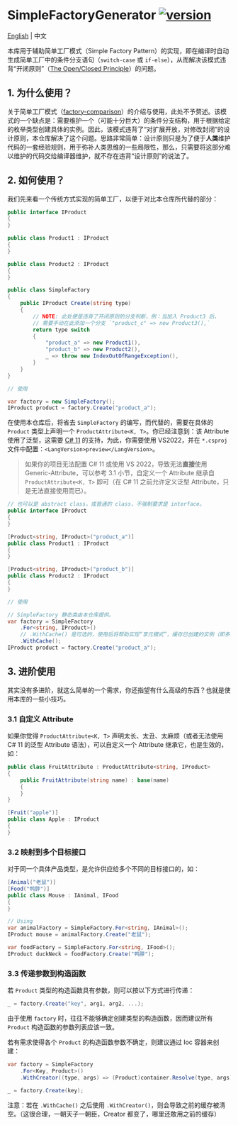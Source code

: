 ﻿# SimpleFactoryGenerator [![version](https://img.shields.io/nuget/v/SimpleFactoryGenerator.svg)](https://www.nuget.org/packages/SimpleFactoryGenerator)

[English](./README.md) | 中文

本库用于辅助简单工厂模式（Simple Factory Pattern）的实现，即在编译时自动生成简单工厂中的条件分支语句（`switch-case` 或 `if-else`），从而解决该模式违背“开闭原则”（[The Open/Closed Principle](https://en.wikipedia.org/wiki/Open%E2%80%93closed_principle)）的问题。

## 1. 为什么使用？

关于简单工厂模式（[factory-comparison](https://refactoringguru.cn/design-patterns/factory-comparison)）的介绍与使用，此处不予赘述。该模式的一个缺点是：需要维护一个（可能十分巨大）的条件分支结构，用于根据给定的枚举类型创建具体的实例。因此，该模式违背了“对扩展开放，对修改封闭”的设计原则，本仓库解决了这个问题。思路非常简单：设计原则只是为了便于**人类**维护代码的一套经验规则，用于弥补人类思维的一些局限性，那么，只需要将这部分难以维护的代码交给编译器维护，就不存在违背“设计原则”的说法了。

## 2. 如何使用？

我们先来看一个传统方式实现的简单工厂，以便于对比本仓库所代替的部分：

```csharp
public interface IProduct
{
}

public class Product1 : IProduct
{
}

public class Product2 : IProduct
{
}

public class SimpleFactory
{
    public IProduct Create(string type)
    {
        // NOTE: 此处便是违背了开闭原则的分支判断，例：当加入 Product3 后，
        // 需要手动在此添加一个分支 `"product_c" => new Product3(),`
        return type switch
        {
            "product_a" => new Product1(),
            "product_b" => new Product2(),
            _ => throw new IndexOutOfRangeException(),
        }
    }
}

// 使用

var factory = new SimpleFactory();
IProduct product = factory.Create("product_a");
```

在使用本仓库后，将省去 `SimpleFactory` 的编写，而代替的，需要在具体的 `Product` 类型上声明一个 `ProductAttribute<K, T>`。你已经注意到：该 Attribute 使用了泛型，这需要 [C# 11](https://docs.microsoft.com/en-us/dotnet/csharp/programming-guide/generics/generics-and-attributes) 的支持，为此，你需要使用 VS2022，并在 `*.csproj` 文件中配置：`<LangVersion>preview</LangVersion>`。

> 如果你的项目无法配置 C# 11 或使用 VS 2022，导致无法**直接**使用 Generic-Attribute，可以参考 3.1 小节，自定义一个 Attribute 继承自 `ProductAttribute<K, T>` 即可（在 C# 11 之前允许定义泛型 Attribute，只是无法直接使用而已）。

```csharp
// 也可以是 abstract class，或普通的 class，不强制要求是 interface。
public interface IProduct
{
}

[Product<string, IProduct>("product_a")]
public class Product1 : IProduct
{
}

[Product<string, IProduct>("product_b")]
public class Product2 : IProduct
{
}

// 使用

// SimpleFactory 静态类由本仓库提供。
var factory = SimpleFactory
    .For<string, IProduct>()
    // .WithCache() 是可选的，使用后将帮助实现“享元模式”，缓存已创建的实例（即多次创建 key 相同的实例，将返回同一个实例。）
    .WithCache();
IProduct product = factory.Create("product_a");
```

## 3. 进阶使用

其实没有多进阶，就这么简单的一个需求，你还指望有什么高级的东西？也就是使用本库的一些小技巧。

### 3.1 自定义 Attribute

如果你觉得 `ProductAttribute<K, T>` 声明太长、太丑、太麻烦（或者无法使用 C# 11 的泛型 Attribute 语法），可以自定义一个 Attribute 继承它，也是生效的，如：

```csharp
public class FruitAttribute : ProductAttribute<string, IProduct>
{
    public FruitAttribute(string name) : base(name)
    {
    }
}

[Fruit("apple")]
public class Apple : IProduct
{
}
```

### 3.2 映射到多个目标接口

对于同一个具体产品类型，是允许供应给多个不同的目标接口的，如：

```csharp
[Animal("老鼠")]
[Food("鸭脖")]
public class Mouse : IAnimal, IFood
{
}

// Using
var animalFactory = SimpleFactory.For<string, IAnimal>();
IProduct mouse = animalFactory.Create("老鼠");

var foodFactory = SimpleFactory.For<string, IFood>();
IProduct duckNeck = foodFactory.Create("鸭脖");
```

### 3.3 传递参数到构造函数

若 `Product` 类型的构造函数具有参数，则可以按以下方式进行传递：

```csharp
_ = factory.Create("key", arg1, arg2, ...);
```

由于使用 `factory` 时，往往不能够确定创建类型的构造函数，因而建议所有 `Product` 构造函数的参数列表应该一致。

若有需求使得各个 `Product` 的构造函数参数不确定，则建议通过 Ioc 容器来创建：

```csharp
var factory = SimpleFactory
    .For<Key, Product>()
    .WithCreator((type, args) => (Product)container.Resolve(type, args));

_ = factory.Create(key);
```

注意：若在 `.WithCache()` 之后使用 `.WithCreator()`，则会导致之前的缓存被清空。（这很合理，一朝天子一朝臣，Creator 都变了，哪里还敢用之前的缓存）
